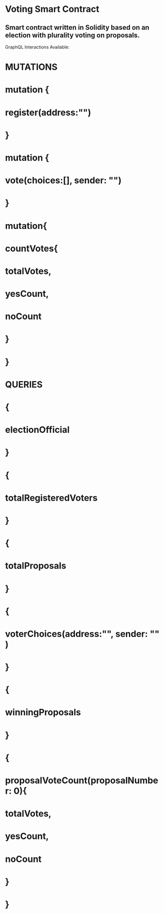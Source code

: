 # Voting Smart Contract
## Smart contract written in Solidity based on an election with plurality voting on proposals.


GraphQL Interactions Available:

# MUTATIONS

# mutation {
#   register(address:"")
# }

# mutation {
#   vote(choices:[], sender: "")
# }

# mutation{
#   countVotes{
#     totalVotes,
#     yesCount,
#     noCount
#   }
# }


# QUERIES

# {
#   electionOfficial
# }


# {
#   totalRegisteredVoters
# }


# {
#   totalProposals
# }

# {
#   voterChoices(address:"", sender: "" )
# }



# {
#   winningProposals
# }


# {
#   proposalVoteCount(proposalNumber: 0){
#     totalVotes,
#     yesCount,
#     noCount
#   }
# }
